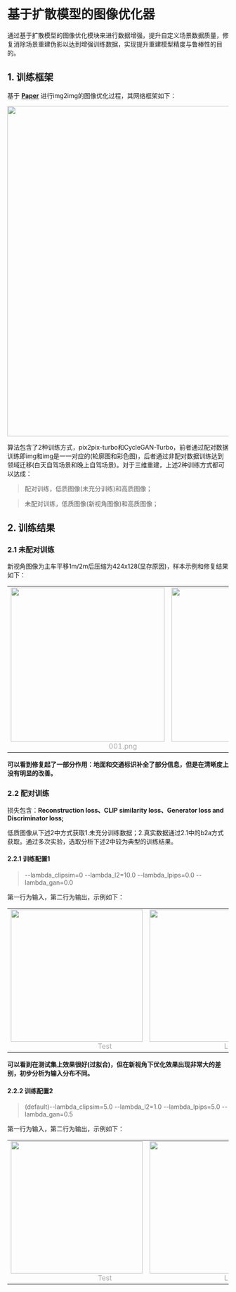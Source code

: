# 基于扩散模型的图像优化器
通过基于扩散模型的图像优化模块来进行数据增强，提升自定义场景数据质量，修复消除场景重建伪影以达到增强训练数据，实现提升重建模型精度与鲁棒性的目的。

## 1. 训练框架
基于 [**Paper**](https://arxiv.org/abs/2403.12036) 进行img2img的图像优化过程，其网络框架如下：

<div align=center>
<img src="https://github.com/user-attachments/assets/335e3daf-d0d5-4579-8571-d25fdf137a66" width="750px">
</div>


算法包含了2种训练方式，pix2pix-turbo和CycleGAN-Turbo，前者通过配对数据训练即img和img是一一对应的(轮廓图和彩色图)，后者通过非配对数据训练达到领域迁移(白天自驾场景和晚上自驾场景)。对于三维重建，上述2种训练方式都可以达成：
> 配对训练，低质图像(未充分训练)和高质图像；

> 未配对训练，低质图像(新视角图像)和高质图像；

## 2. 训练结果
### 2.1 未配对训练

新视角图像为主车平移1m/2m后压缩为424x128(显存原因)，样本示例和修复结果如下：

<table rules="none" align="center">
  <tr>
    <td> 
      <center>
        <img src="https://github.com/user-attachments/assets/90f2f34e-e36e-4bf4-a04d-f56f5e44c531" width="350px">
        <br/>
        <font color="AAAAAA">&emsp;&emsp;&emsp;&emsp;&emsp;&emsp;&emsp;&emsp;&emsp;&emsp;001.png</font>
      </center>
    </td>
    <td>
      <center>
        <img src="https://github.com/user-attachments/assets/eafaa848-59ef-4c38-a04d-be6172838e04" width="350px">
        <br/>
        <font color="AAAAAA">&emsp;&emsp;&emsp;&emsp;&emsp;&emsp;&emsp;&emsp;&emsp;&emsp;002.gif</font>
      </center>
    </td>
  </tr>
</table>

**可以看到修复起了一部分作用：地面和交通标识补全了部分信息，但是在清晰度上没有明显的改善。**

### 2.2 配对训练
损失包含：**Reconstruction loss、CLIP similarity loss、Generator loss and Discriminator loss;**

低质图像从下述2中方式获取1.未充分训练数据；2.真实数据通过2.1中的b2a方式获取。通过多次实验，选取分析下述2中较为典型的训练结果。

#### 2.2.1 训练配置1
> --lambda_clipsim=0 --lambda_l2=10.0 --lambda_lpips=0.0 --lambda_gan=0.0

第一行为输入，第二行为输出，示例如下：

<table rules="none" align="center">
  <tr>
    <td> 
      <center>
        <img src="https://github.com/user-attachments/assets/1cef5ff0-aa65-4365-ba8a-4e8938d0f082" width="300px">
        <br/>
        <font color="AAAAAA">&emsp;&emsp;&emsp;&emsp;&emsp;&emsp;&emsp;&emsp;Test</font>
      </center>
    </td>
    <td>
      <center>
        <img src="https://github.com/user-attachments/assets/32b6adcc-3783-498a-ba78-5e57aaa41859" width="300px">
        <br/>
        <font color="AAAAAA">&emsp;&emsp;&emsp;&emsp;&emsp;&emsp;&emsp;Left 1.0m</font>
      </center>
    </td>
    <td>
      <center>
        <img src="https://github.com/user-attachments/assets/f1cb74f6-3918-440e-9e06-f9ec6b17a1ed" width="300px">
        <br/>
        <font color="AAAAAA">&emsp;&emsp;&emsp;&emsp;&emsp;&emsp;&emsp;Left 2.0m</font>
      </center>
    </td>
  </tr>
</table>

**可以看到在测试集上效果很好(过拟合)，但在新视角下优化效果出现非常大的差别，初步分析为输入分布不同。**

#### 2.2.2 训练配置2
> (default)--lambda_clipsim=5.0 --lambda_l2=1.0 --lambda_lpips=5.0 --lambda_gan=0.5

第一行为输入，第二行为输出，示例如下：

<table rules="none" align="center">
  <tr>
    <td> 
      <center>
        <img src="https://github.com/user-attachments/assets/db83cf06-ae5e-4ab3-bafa-7feb5d844a98" width="300px">
        <br/>
        <font color="AAAAAA">&emsp;&emsp;&emsp;&emsp;&emsp;&emsp;&emsp;&emsp;Test</font>
      </center>
    </td>
    <td>
      <center>
        <img src="https://github.com/user-attachments/assets/36b08b02-92d5-4f5e-8333-eaf243824c36" width="300px">
        <br/>
        <font color="AAAAAA">&emsp;&emsp;&emsp;&emsp;&emsp;&emsp;&emsp;Left 1.0m</font>
      </center>
    </td>
    <td>
      <center>
        <img src="https://github.com/user-attachments/assets/ed875bdb-ae18-4671-a1e8-f17f61aca477" width="300px">
        <br/>
        <font color="AAAAAA">&emsp;&emsp;&emsp;&emsp;&emsp;&emsp;&emsp;Left 2.0m</font>
      </center>
    </td>
  </tr>
</table>


